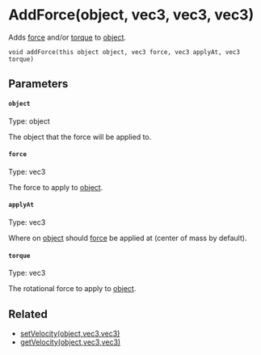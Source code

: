 # AddForce(object, vec3, vec3, vec3)

Adds [force](#force) and/or [torque](#torque) to [object](#object).

```
void addForce(this object object, vec3 force, vec3 applyAt, vec3 torque)
```

## Parameters

#### `object`
Type: object

The object that the force will be applied to.

#### `force`
Type: vec3

The force to apply to [object](#object).

#### `applyAt`
Type: vec3

Where on [object](#object) should [force](#force) be applied at (center of mass by default).

#### `torque`
Type: vec3

The rotational force to apply to [object](#object).

## Related

 - [setVelocity(object,vec3,vec3)](/MdDocs/Functions/Physics/SetVelocity.md)
 - [getVelocity(object,vec3,vec3)](/MdDocs/Functions/Physics/GetVelocity.md)

